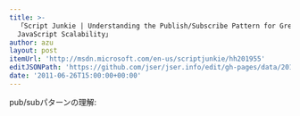 ```yaml
---
title: >-
  「Script Junkie | Understanding the Publish/Subscribe Pattern for Greater
  JavaScript Scalability」
author: azu
layout: post
itemUrl: 'http://msdn.microsoft.com/en-us/scriptjunkie/hh201955'
editJSONPath: 'https://github.com/jser/jser.info/edit/gh-pages/data/2011/06/index.json'
date: '2011-06-26T15:00:00+00:00'
---
```

pub/subパターンの理解:
